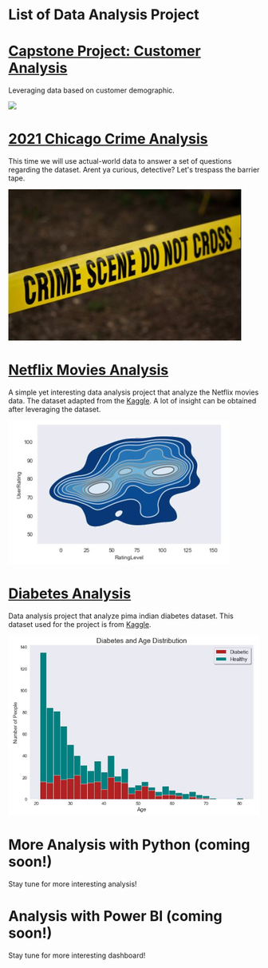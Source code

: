 # List of Data Analysis Project
# [Capstone Project: Customer Analysis](https://github.com/aimanraz/datastar_capstone.git)
Leveraging data based on customer demographic. 

![](https://thumbs.dreamstime.com/b/crowd-wooden-figures-people-concept-business-team-labor-collective-teamwork-employees-human-resource-management-market-150230650.jpg)

# [2021 Chicago Crime Analysis](https://github.com/aimanraz/cgo-crm-analysis.git)
This time we will use actual-world data to answer a set of questions regarding the dataset. Arent ya curious, detective? Let's trespass the barrier tape.

![](https://github.com/aimanraz/cgo-crm-analysis/blob/main/img/cr_demo.JPG)

# [Netflix Movies Analysis](https://github.com/aimanraz/netflix-analysis.git)
A simple yet interesting data analysis project that analyze the Netflix movies data. The dataset adapted from the [Kaggle](https://www.kaggle.com/chasewillden/netflix-shows). A lot of insight can be obtained after leveraging the dataset.

![](https://github.com/aimanraz/netflix-analysis/blob/main/Prev.JPG?raw=true)

# [Diabetes Analysis](https://github.com/aimanraz/diabetes-analysis.git)
Data analysis project that analyze pima indian diabetes dataset. This dataset used for the project is from [Kaggle](https://www.kaggle.com/uciml/pima-indians-diabetes-database).

![](https://github.com/aimanraz/diabetes-analysis/blob/main/histogram.JPG?raw=true)

# More Analysis with Python (coming soon!)
Stay tune for more interesting analysis! 

# Analysis with Power BI (coming soon!)
Stay tune for more interesting dashboard! 
